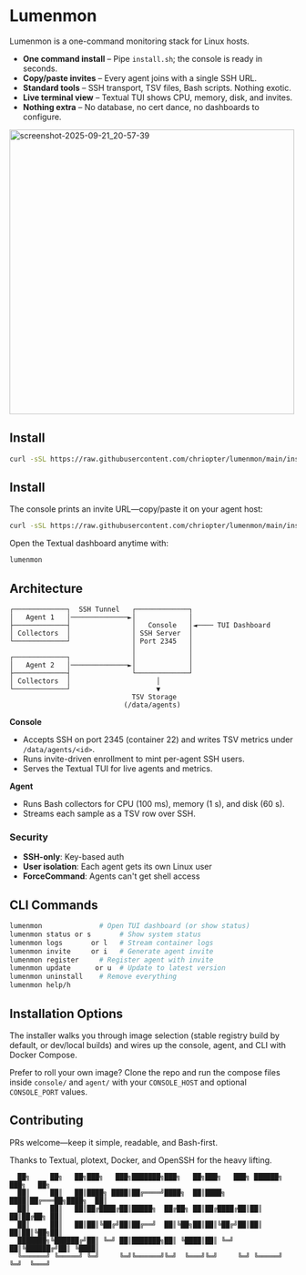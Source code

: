 
# Lumenmon

Lumenmon is a one-command monitoring stack for Linux hosts.

- **One command install** – Pipe `install.sh`; the console is ready in seconds.
- **Copy/paste invites** – Every agent joins with a single SSH URL.
- **Standard tools** – SSH transport, TSV files, Bash scripts. Nothing exotic.
- **Live terminal view** – Textual TUI shows CPU, memory, disk, and invites.
- **Nothing extra** – No database, no cert dance, no dashboards to configure.


<img width="500" alt="screenshot-2025-09-21_20-57-39" src="https://github.com/user-attachments/assets/a900ed9c-d519-4c1c-8268-2d2417807aed" />


## Install
```bash
curl -sSL https://raw.githubusercontent.com/chriopter/lumenmon/main/install.sh | bash
```

## Install

The console prints an invite URL—copy/paste it on your agent host:

```bash
curl -sSL https://raw.githubusercontent.com/chriopter/lumenmon/main/install.sh | LUMENMON_INVITE='<invite_url>' bash
```

Open the Textual dashboard anytime with:

```bash
lumenmon
```

## Architecture

```
┌─────────────┐  SSH Tunnel   ┌─────────────┐
│   Agent 1   │──────────────►│             │
├─────────────┤               │   Console   │◄──── TUI Dashboard
│ Collectors  │               │ SSH Server  │
└─────────────┘               │ Port 2345   │
                              │             │
┌─────────────┐               │             │
│   Agent 2   │──────────────►│             │
├─────────────┤               └─────────────┘
│ Collectors  │                     │
└─────────────┘                     ▼
                              TSV Storage
                            (/data/agents)
```

**Console**
- Accepts SSH on port 2345 (container 22) and writes TSV metrics under `/data/agents/<id>`.
- Runs invite-driven enrollment to mint per-agent SSH users.
- Serves the Textual TUI for live agents and metrics.

**Agent**
- Runs Bash collectors for CPU (100 ms), memory (1 s), and disk (60 s).
- Streams each sample as a TSV row over SSH.

### Security
- **SSH-only**: Key-based auth
- **User isolation**: Each agent gets its own Linux user
- **ForceCommand**: Agents can't get shell access

## CLI Commands

```bash
lumenmon              # Open TUI dashboard (or show status)
lumenmon status or s       # Show system status
lumenmon logs       or l   # Stream container logs
lumenmon invite     or i   # Generate agent invite
lumenmon register     # Register agent with invite
lumenmon update      or u  # Update to latest version
lumenmon uninstall    # Remove everything
lumenmon help/h
```

## Installation Options

The installer walks you through image selection (stable registry build by default, or dev/local builds) and wires up the console, agent, and CLI with Docker Compose.

Prefer to roll your own image? Clone the repo and run the compose files inside `console/` and `agent/` with your `CONSOLE_HOST` and optional `CONSOLE_PORT` values.

## Contributing

PRs welcome—keep it simple, readable, and Bash-first.

Thanks to Textual, plotext, Docker, and OpenSSH for the heavy lifting.

```
  ██╗     ██╗   ██╗███╗   ███╗███████╗███╗   ██╗███╗   ███╗ ██████╗ ███╗   ██╗
  ██║     ██║   ██║████╗ ████║██╔════╝████╗  ██║████╗ ████║██╔═══██╗████╗  ██║
  ██║     ██║   ██║██╔████╔██║█████╗  ██╔██╗ ██║██╔████╔██║██║   ██║██╔██╗ ██║
  ██║     ██║   ██║██║╚██╔╝██║██╔══╝  ██║╚██╗██║██║╚██╔╝██║██║   ██║██║╚██╗██║
  ███████╗╚██████╔╝██║ ╚═╝ ██║███████╗██║ ╚████║██║ ╚═╝ ██║╚██████╔╝██║ ╚████║
  ╚══════╝ ╚═════╝ ╚═╝     ╚═╝╚══════╝╚═╝  ╚═══╝╚═╝     ╚═╝ ╚═════╝ ╚═╝  ╚═══╝
```
